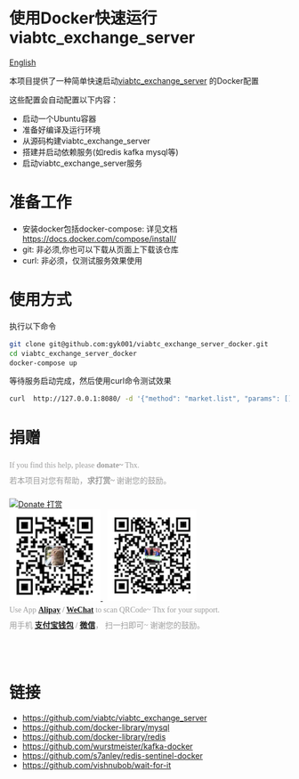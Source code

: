 # 使用Docker快速运行viabtc_exchange_server

[English](README.md)

本项目提供了一种简单快速启动[viabtc_exchange_server](https://github.com/viabtc/viabtc_exchange_server) 的Docker配置

这些配置会自动配置以下内容：

* 启动一个Ubuntu容器
* 准备好编译及运行环境
* 从源码构建viabtc_exchange_server
* 搭建并启动依赖服务(如redis kafka mysql等)
* 启动viabtc_exchange_server服务

# 准备工作

* 安装docker包括docker-compose: 详见文档 https://docs.docker.com/compose/install/
* git: 非必须,你也可以下载从页面上下载该仓库
* curl: 非必须，仅测试服务效果使用

# 使用方式

执行以下命令

```bash
git clone git@github.com:gyk001/viabtc_exchange_server_docker.git
cd viabtc_exchange_server_docker
docker-compose up
```

等待服务启动完成，然后使用curl命令测试效果

```bash
curl  http://127.0.0.1:8080/ -d '{"method": "market.list", "params": [], "id": 1516681174}
```

# 捐赠

<!-- Donate Module -->
<div id="donate_module">
	<!-- css -->
	<style type="text/css">
		.donate_bar .donate_txt {
			display: block;
			color: #9d9d9d;
			font: 14px/2 "Microsoft Yahei";
		}
		.bold{ font-weight: bold; }
	</style>
	<!-- /css -->
	<!-- btn_donate & tips -->
	<div id="donate_board" class="donate_bar center">
		<span class="donate_txt">
			If you find this help, please <span class="bold">donate~</span>  Thx.<br/>
			若本项目对您有帮助，<span class="bold">求打赏~</span> 谢谢您的鼓励。
		</span>
		<br/>
	</div>
	<!-- /btn_donate & tips -->
	<!-- donate guide -->
	<div id="donate_guide" class="donate_bar center hidden">
		<div>
			<a href="https://www.paypal.com/cgi-bin/webscr?cmd=_s-xclick&hosted_button_id=G76ZNGLBBYUD6" title="Palpay Payment">
				<img src="http://7vzp68.com1.z0.glb.clouddn.com/about/palpay_donate_button_00.jpg" title="Donate 打赏" width="220px" />
			</a>
		</div>
		<a href="donate/alipay.png" title="Alipay_Scan_Payment">
			<img src="donate/alipay.png" title="Donate 打赏" height="164px" width="164px"/>
		</a> &nbsp;
		<a href="donate/wepay.png" title="WeChat_Scan_Payment" class="fancybox" rel="article0">
			<img src="donate/wepay.png" title="Donate 打赏" height="164px" width="auto"/>
		</a>
		<span class="donate_txt">
			Use App <span class="bold"><a href="http://global.alipay.com/ospay/home.htm">Alipay</a> / <a href="http://www.wechat.com/en/">WeChat</a></span>
			to scan QRCode~ Thx for your support.<br/>
			用手机 <span class="bold"><a href="https://mobile.alipay.com/index.htm">支付宝钱包</a> / <a href="http://weixin.qq.com/">微信</a></span>，
			扫一扫即可~ 谢谢您的鼓励。<br/>
			<br/>
		</span>
		<br/>
	</div>
	<!-- /donate guide -->
</div>
<!-- /Donate Module -->

# 链接

* https://github.com/viabtc/viabtc_exchange_server
* https://github.com/docker-library/mysql
* https://github.com/docker-library/redis
* https://github.com/wurstmeister/kafka-docker
* https://github.com/s7anley/redis-sentinel-docker
* https://github.com/vishnubob/wait-for-it

